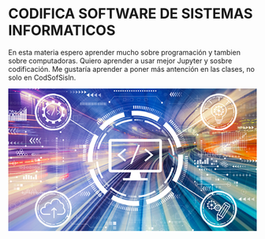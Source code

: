 # CODIFICA SOFTWARE DE SISTEMAS INFORMATICOS
En esta materia espero aprender mucho sobre programación y tambien sobre computadoras.
Quiero aprender a usar mejor Jupyter y sosbre codificación.
Me gustaría aprender a poner más antención en las clases, no solo en CodSofSisln.


![image alt](https://github.com/ericksh2208/cot-soft-sis/blob/d9317e663ff1793a40d8c142d387eaa7be24c92a/codificacion.jpg)





